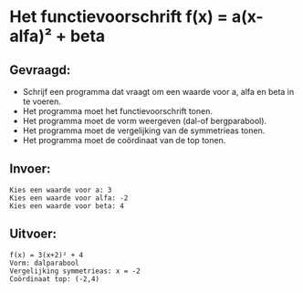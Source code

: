 # Het functievoorschrift f(x) = a(x-alfa)² + beta

## Gevraagd:

* Schrijf een programma dat vraagt om een waarde voor a, alfa en beta in te voeren.
* Het programma moet het functievoorschrift tonen.
* Het programma moet de vorm weergeven (dal-of bergparabool).
* Het programma moet de vergelijking van de symmetrieas tonen.
* Het programma moet de coördinaat van de top tonen.

## Invoer:
```
Kies een waarde voor a: 3
Kies een waarde voor alfa: -2
Kies een waarde voor beta: 4
```

## Uitvoer:

```
f(x) = 3(x+2)² + 4
Vorm: dalparabool
Vergelijking symmetrieas: x = -2
Coördinaat top: (-2,4)

```
